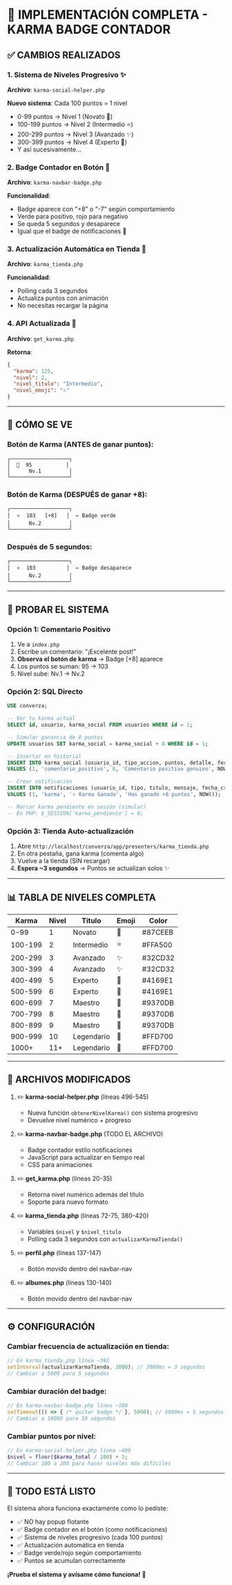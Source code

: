 # 🎯 IMPLEMENTACIÓN COMPLETA - KARMA BADGE CONTADOR

## ✅ CAMBIOS REALIZADOS

### 1. **Sistema de Niveles Progresivo** ✨
**Archivo**: `karma-social-helper.php`

**Nuevo sistema**: Cada 100 puntos = 1 nivel
- 0-99 puntos → Nivel 1 (Novato 🌱)
- 100-199 puntos → Nivel 2 (Intermedio ⭐)
- 200-299 puntos → Nivel 3 (Avanzado ✨)
- 300-399 puntos → Nivel 4 (Experto 💫)
- Y así sucesivamente...

### 2. **Badge Contador en Botón** 🔴
**Archivo**: `karma-navbar-badge.php`

**Funcionalidad**:
- Badge aparece con "+8" o "-7" según comportamiento
- Verde para positivo, rojo para negativo
- Se queda 5 segundos y desaparece
- Igual que el badge de notificaciones 🔔

### 3. **Actualización Automática en Tienda** 🔄
**Archivo**: `karma_tienda.php`

**Funcionalidad**:
- Polling cada 3 segundos
- Actualiza puntos con animación
- No necesitas recargar la página

### 4. **API Actualizada** 📡
**Archivo**: `get_karma.php`

**Retorna**:
```json
{
  "karma": 125,
  "nivel": 2,
  "nivel_titulo": "Intermedio",
  "nivel_emoji": "⭐"
}
```

---

## 🎨 CÓMO SE VE

### Botón de Karma (ANTES de ganar puntos):
```
┌───────────────────┐
│  🌱  95           │
│      Nv.1         │
└───────────────────┘
```

### Botón de Karma (DESPUÉS de ganar +8):
```
┌───────────────────┐
│  ⭐  103   [+8]   │  ← Badge verde
│      Nv.2         │
└───────────────────┘
```

### Después de 5 segundos:
```
┌───────────────────┐
│  ⭐  103          │  ← Badge desaparece
│      Nv.2         │
└───────────────────┘
```

---

## 🧪 PROBAR EL SISTEMA

### Opción 1: Comentario Positivo
1. Ve a `index.php`
2. Escribe un comentario: "¡Excelente post!"
3. **Observa el botón de karma** → Badge [+8] aparece
4. Los puntos se suman: 95 → 103
5. Nivel sube: Nv.1 → Nv.2

### Opción 2: SQL Directo
```sql
USE converza;

-- Ver tu karma actual
SELECT id, usuario, karma_social FROM usuarios WHERE id = 1;

-- Simular ganancia de 8 puntos
UPDATE usuarios SET karma_social = karma_social + 8 WHERE id = 1;

-- Insertar en historial
INSERT INTO karma_social (usuario_id, tipo_accion, puntos, detalle, fecha)
VALUES (1, 'comentario_positivo', 8, 'Comentario positivo genuino', NOW());

-- Crear notificación
INSERT INTO notificaciones (usuario_id, tipo, titulo, mensaje, fecha_creacion)
VALUES (1, 'karma', '⭐ Karma Ganado', 'Has ganado +8 puntos', NOW());

-- Marcar karma pendiente en sesión (simular)
-- En PHP: $_SESSION['karma_pendiente'] = 8;
```

### Opción 3: Tienda Auto-actualización
1. Abre `http://localhost/converza/app/presenters/karma_tienda.php`
2. En otra pestaña, gana karma (comenta algo)
3. Vuelve a la tienda (SIN recargar)
4. **Espera ~3 segundos** → Puntos se actualizan solos ✨

---

## 📊 TABLA DE NIVELES COMPLETA

| Karma    | Nivel | Título      | Emoji | Color   |
|----------|-------|-------------|-------|---------|
| 0-99     | 1     | Novato      | 🌱    | #87CEEB |
| 100-199  | 2     | Intermedio  | ⭐    | #FFA500 |
| 200-299  | 3     | Avanzado    | ✨    | #32CD32 |
| 300-399  | 4     | Avanzado    | ✨    | #32CD32 |
| 400-499  | 5     | Experto     | 💫    | #4169E1 |
| 500-599  | 6     | Experto     | 💫    | #4169E1 |
| 600-699  | 7     | Maestro     | 🌟    | #9370DB |
| 700-799  | 8     | Maestro     | 🌟    | #9370DB |
| 800-899  | 9     | Maestro     | 🌟    | #9370DB |
| 900-999  | 10    | Legendario  | 👑    | #FFD700 |
| 1000+    | 11+   | Legendario  | 👑    | #FFD700 |

---

## 🔧 ARCHIVOS MODIFICADOS

1. ✏️ **karma-social-helper.php** (líneas 496-545)
   - Nueva función `obtenerNivelKarma()` con sistema progresivo
   - Devuelve nivel numérico + progreso

2. ✏️ **karma-navbar-badge.php** (TODO EL ARCHIVO)
   - Badge contador estilo notificaciones
   - JavaScript para actualizar en tiempo real
   - CSS para animaciones

3. ✏️ **get_karma.php** (líneas 20-35)
   - Retorna nivel numérico además del título
   - Soporte para nuevo formato

4. ✏️ **karma_tienda.php** (líneas 72-75, 380-420)
   - Variables `$nivel` y `$nivel_titulo`
   - Polling cada 3 segundos con `actualizarKarmaTienda()`

5. ✏️ **perfil.php** (líneas 137-147)
   - Botón movido dentro del navbar-nav

6. ✏️ **albumes.php** (líneas 130-140)
   - Botón movido dentro del navbar-nav

---

## ⚙️ CONFIGURACIÓN

### Cambiar frecuencia de actualización en tienda:
```javascript
// En karma_tienda.php línea ~392
setInterval(actualizarKarmaTienda, 3000); // 3000ms = 3 segundos
// Cambiar a 5000 para 5 segundos
```

### Cambiar duración del badge:
```javascript
// En karma-navbar-badge.php línea ~180
setTimeout(() => { /* quitar badge */ }, 5000); // 5000ms = 5 segundos
// Cambiar a 10000 para 10 segundos
```

### Cambiar puntos por nivel:
```php
// En karma-social-helper.php línea ~499
$nivel = floor($karma_total / 100) + 1;
// Cambiar 100 a 200 para hacer niveles más difíciles
```

---

## 🚀 TODO ESTÁ LISTO

El sistema ahora funciona exactamente como lo pediste:

- ✅ NO hay popup flotante
- ✅ Badge contador en el botón (como notificaciones)
- ✅ Sistema de niveles progresivo (cada 100 puntos)
- ✅ Actualización automática en tienda
- ✅ Badge verde/rojo según comportamiento
- ✅ Puntos se acumulan correctamente

**¡Prueba el sistema y avísame cómo funciona!** 🎉
